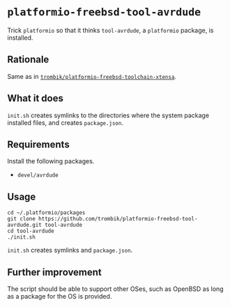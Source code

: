 # `platformio-freebsd-tool-avrdude`

Trick `platformio` so that it thinks `tool-avrdude`, a `platformio` package,
is installed.

## Rationale

Same as in
[`trombik/platformio-freebsd-toolchain-xtensa`](https://github.com/trombik/platformio-freebsd-toolchain-xtensa).


## What it does

`init.sh` creates symlinks to the directories where the system package
installed files, and creates `package.json`.

## Requirements

Install the following packages.

- `devel/avrdude`

## Usage

```console
cd ~/.platformio/packages
git clone https://github.com/trombik/platformio-freebsd-tool-avrdude.git tool-avrdude
cd tool-avrdude
./init.sh
```

`init.sh` creates symlinks and `package.json`.

## Further improvement

The script should be able to support other OSes, such as OpenBSD as long as a
package for the OS is provided.
